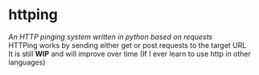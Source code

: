 # httping
*An HTTP pinging system written in python based on requests*  
HTTPing works by sending either get or post requests to the target URL  
It is still **WIP** and will improve over time (If I ever learn to use http in other languages)  